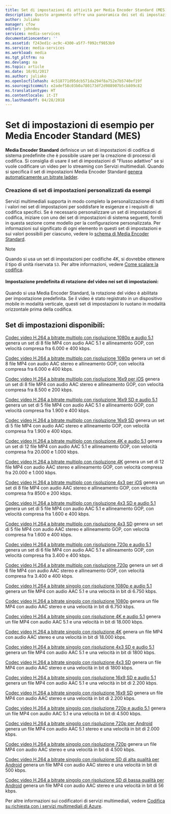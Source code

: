 ```yaml
---
title: Set di impostazioni di attività per Media Encoder Standard (MES) | Microsoft Docs
description: Questo argomento offre una panoramica dei set di impostazioni di esempio definiti dal servizio per Media Encoder Standard (MES).
author: Juliako
manager: cfow
editor: johndeu
services: media-services
documentationcenter: ''
ms.assetid: f243ed1c-ac9c-4300-a5f7-f092cf9853b9
ms.service: media-services
ms.workload: media
ms.tgt_pltfrm: na
ms.devlang: na
ms.topic: article
ms.date: 10/01/2017
ms.author: juliako
ms.openlocfilehash: 4c518771d95dcb571da294f8a752e7b5740ef19f
ms.sourcegitcommit: e2adef58c03b0a780173df2d988907b5cb809c82
ms.translationtype: HT
ms.contentlocale: it-IT
ms.lasthandoff: 04/28/2018
---
```

# <a name="sample-presets-for-media-encoder-standard-mes"></a>Set di impostazioni di esempio per Media Encoder Standard (MES)

**Media Encoder Standard** definisce un set di impostazioni di codifica di sistema predefinite che è possibile usare per la creazione di processi di codifica. Si consiglia di usare il set di impostazioni di "Flusso adattivo" se si vuole codificare un video per lo streaming con Servizi multimediali. Quando si specifica il set di impostazioni Media Encoder Standard [genera automaticamente un bitrate ladder](media-services-autogen-bitrate-ladder-with-mes.md). 

### <a name="creating-custom-presets-from-samples"></a>Creazione di set di impostazioni personalizzati da esempi
Servizi multimediali supporta in modo completo la personalizzazione di tutti i valori nei set di impostazioni per soddisfare le esigenze e i requisiti di codifica specifici. Se è necessario personalizzare un set di impostazioni di codifica, iniziare con uno dei set di impostazioni di sistema seguenti, forniti in questa sezione come modello per la configurazione personalizzata. Per informazioni sul significato di ogni elemento in questi set di impostazioni e sui valori possibili per ciascuno, vedere lo [schema di Media Encoder Standard](media-services-mes-schema.md).  
  
> [!NOTE]
>  Quando si usa un set di impostazioni per codifiche 4K, si dovrebbe ottenere il tipo di unità riservata `S3`. Per altre informazioni, vedere [Come scalare la codifica](https://azure.microsoft.com/documentation/articles/media-services-portal-encoding-units).  

#### <a name="video-rotation-default-setting-in-presets"></a>Impostazione predefinita di rotazione del video nei set di impostazioni:
Quando si usa Media Encoder Standard, la rotazione del video è abilitata per impostazione predefinita. Se il video è stato registrato in un dispositivo mobile in modalità verticale, questi set di impostazioni lo ruotano in modalità orizzontale prima della codifica.
 
## <a name="available-presets"></a>Set di impostazioni disponibili: 

 [Codec video H.264 a bitrate multiplo con risoluzione 1080p e audio 5.1](media-services-mes-preset-H264-Multiple-Bitrate-1080p-Audio-5.1.md) genera un set di 8 file MP4 con audio AAC 5.1 e allineamento GOP, con velocità compresa fra 6.000 e 400 kbps.  
  
 [Codec video H.264 a bitrate multiplo con risoluzione 1080p](media-services-mes-preset-H264-Multiple-Bitrate-1080p.md) genera un set di 8 file MP4 con audio AAC stereo e allineamento GOP, con velocità compresa fra 6.000 e 400 kbps.  
  
 [Codec video H.264 a bitrate multiplo con risoluzione 16x9 per iOS](media-services-mes-preset-H264-Multiple-Bitrate-16x9-for-iOS.md) genera un set di 8 file MP4 con audio AAC stereo e allineamento GOP, con velocità compresa fra 8.500 e 200 kbps.  
  
 [Codec video H.264 a bitrate multiplo con risoluzione 16x9 SD e audio 5.1](media-services-mes-preset-H264-Multiple-Bitrate-16x9-SD-Audio-5.1.md) genera un set di 5 file MP4 con audio AAC 5.1 e allineamento GOP, con velocità compresa fra 1.900 e 400 kbps.  
  
 [Codec video H.264 a bitrate multiplo con risoluzione 16x9 SD](media-services-mes-preset-H264-Multiple-Bitrate-16x9-SD.md) genera un set di 5 file MP4 con audio AAC stereo e allineamento GOP, con velocità compresa fra 1.900 e 400 kbps.  
  
 [Codec video H.264 a bitrate multiplo con risoluzione 4K e audio 5.1](media-services-mes-preset-H264-Multiple-Bitrate-4K-Audio-5.1.md) genera un set di 12 file MP4 con audio AAC 5.1 e allineamento GOP, con velocità compresa fra 20.000 e 1.000 kbps.  
  
 [Codec video H.264 a bitrate multiplo con risoluzione 4K](media-services-mes-preset-H264-Multiple-Bitrate-4K.md) genera un set di 12 file MP4 con audio AAC stereo e allineamento GOP, con velocità compresa fra 20.000 e 1.000 kbps.  
  
 [Codec video H.264 a bitrate multiplo con risoluzione 4x3 per iOS](media-services-mes-preset-H264-Multiple-Bitrate-4x3-for-iOS.md) genera un set di 8 file MP4 con audio AAC stereo e allineamento GOP, con velocità compresa fra 8500 e 200 kbps.  
  
 [Codec video H.264 a bitrate multiplo con risoluzione 4x3 SD e audio 5.1](media-services-mes-preset-H264-Multiple-Bitrate-4x3-SD-Audio-5.1.md) genera un set di 5 file MP4 con audio AAC 5.1 e allineamento GOP, con velocità compresa fra 1.600 e 400 kbps.  
  
 [Codec video H.264 a bitrate multiplo con risoluzione 4x3 SD](media-services-mes-preset-H264-Multiple-Bitrate-4x3-SD.md) genera un set di 5 file MP4 con audio AAC stereo e allineamento GOP, con velocità compresa fra 1.600 e 400 kbps.  
  
 [Codec video H.264 a bitrate multiplo con risoluzione 720p e audio 5.1](media-services-mes-preset-H264-Multiple-Bitrate-720p-Audio-5.1.md) genera un set di 6 file MP4 con audio AAC 5.1 e allineamento GOP, con velocità compresa fra 3.400 e 400 kbps.  
  
 [Codec video H.264 a bitrate multiplo con risoluzione 720p](media-services-mes-preset-H264-Multiple-Bitrate-720p.md) genera un set di 6 file MP4 con audio AAC stereo e allineamento GOP, con velocità compresa fra 3.400 e 400 kbps.  
  
 [Codec video H.264 a bitrate singolo con risoluzione 1080p e audio 5.1](media-services-mes-preset-H264-Single-Bitrate-1080p-Audio-5.1.md) genera un file MP4 con audio AAC 5.1 e una velocità in bit di 6.750 kbps.  
  
 [Codec video H.264 a bitrate singolo con risoluzione 1080p](media-services-mes-preset-H264-Single-Bitrate-1080p.md) genera un file MP4 con audio AAC stereo e una velocità in bit di 6.750 kbps.  
  
 [Codec video H.264 a bitrate singolo con risoluzione 4K e audio 5.1](media-services-mes-preset-H264-Single-Bitrate-4K-Audio-5.1.md) genera un file MP4 con audio AAC 5.1 e una velocità in bit di 18.000 kbps.  
  
 [Codec video H.264 a bitrate singolo con risoluzione 4K](media-services-mes-preset-H264-Single-Bitrate-4K.md) genera un file MP4 con audio AAC stereo e una velocità in bit di 18.000 kbps.  
  
 [Codec video H.264 a bitrate singolo con risoluzione 4x3 SD e audio 5.1](media-services-mes-preset-H264-Single-Bitrate-4x3-SD-Audio-5.1.md) genera un file MP4 con audio AAC 5.1 e una velocità in bit di 1800 kbps.  
  
 [Codec video H.264 a bitrate singolo con risoluzione 4x3 SD](media-services-mes-preset-H264-Single-Bitrate-4x3-SD.md) genera un file MP4 con audio AAC stereo e una velocità in bit di 1800 kbps.  
  
 [Codec video H.264 a bitrate singolo con risoluzione 16x9 SD e audio 5.1](media-services-mes-preset-H264-Single-Bitrate-16x9-SD-Audio-5.1.md) genera un file MP4 con audio AAC 5.1 e una velocità in bit di 2.200 kbps.  
  
 [Codec video H.264 a bitrate singolo con risoluzione 16x9 SD](media-services-mes-preset-H264-Single-Bitrate-16x9-SD.md) genera un file MP4 con audio AAC stereo e una velocità in bit di 2.200 kbps.  
  
 [Codec video H.264 a bitrate singolo con risoluzione 720p e audio 5.1](media-services-mes-preset-H264-Single-Bitrate-720p-Audio-5.1.md) genera un file MP4 con audio AAC 5.1 e una velocità in bit di 4.500 kbps.  
  
 [Codec video H.264 a bitrate singolo con risoluzione 720p per Android](media-services-mes-preset-H264-Single-Bitrate-720p-for-Android.md) genera un file MP4 con audio AAC 5.1 stereo e una velocità in bit di 2.000 kbps.  
  
 [Codec video H.264 a bitrate singolo con risoluzione 720p](media-services-mes-preset-H264-Single-Bitrate-720p.md) genera un file MP4 con audio AAC stereo e una velocità in bit di 4.500 kbps.  
  
 [Codec video H.264 a bitrate singolo con risoluzione SD di alta qualità per Android](media-services-mes-preset-H264-Single-Bitrate-High-Quality-SD-for-Android.md) genera un file MP4 con audio AAC stereo e una velocità in bit di 500 kbps.  
  
 [Codec video H.264 a bitrate singolo con risoluzione SD di bassa qualità per Android](media-services-mes-preset-H264-Single-Bitrate-Low-Quality-SD-for-Android.md) genera un file MP4 con audio AAC stereo e una velocità in bit di 56 kbps.  
  
 Per altre informazioni sui codificatori di servizi multimediali, vedere [Codifica su richiesta con i servizi multimediali di Azure](https://azure.microsoft.com/documentation/articles/media-services-encode-asset/).
